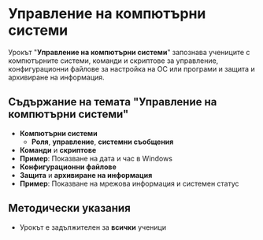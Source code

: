 # Управление на компютърни системи

Урокът "**Управление на компютърни системи**" запознава учениците с компютърните системи, команди и скриптове за управление, конфигурационни файлове за настройка на ОС или програми и защита и архивиране на информация.

## Съдържание на темата "Управление на компютърни системи"
  - **Компютърни системи**
    - **Роля**, **управление**, **системни съобщения**
  - **Команди** и **скриптове**
  - **Пример**: Показване на дата и час в Windows
  - **Конфигурационни файлове**
  - **Защита** и **архивиране на информация**
  - **Пример**: Показване на мрежова информация и системен статус

## Методически указания
  - Урокът е задължителен за **всички** ученици

